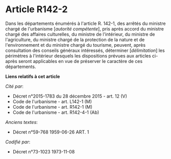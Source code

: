 # Article R142-2

Dans les départements énumérés à l'article R. 142-1, des arrêtés du ministre chargé de l'urbanisme [*autorité compétente*],
pris après accord du ministre chargé des affaires culturelles, du ministre de l'intérieur, du ministre de l'agriculture, du
ministre chargé de la protection de la nature et de l'environnement et du ministre chargé du tourisme, peuvent, après
consultation des conseils généraux intéressés, déterminer [*délimitation*] les périmètres à l'intérieur desquels les
dispositions prévues aux articles ci-après seront applicables en vue de préserver le caractère de ces départements.

**Liens relatifs à cet article**

_Cité par_:

  - Décret n°2015-1783 du 28 décembre 2015 - art. 12 (V)
  - Code de l'urbanisme - art. L142-1 (M)
  - Code de l'urbanisme - art. R142-1 (M)
  - Code de l'urbanisme - art. R142-4-1 (Ab)

_Anciens textes_:

  - Décret n°59-768 1959-06-26 ART. 1

_Codifié par_:

  - Décret n°73-1023 1973-11-08
